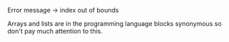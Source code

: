 Error message -> index out of bounds

Arrays and lists are in the programming language blocks synonymous so don't pay much attention to this.
